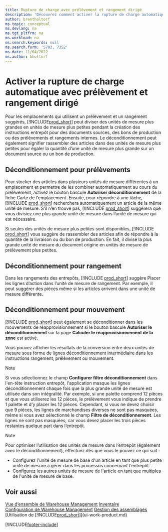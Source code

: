 ```yaml
---
title: Rupture de charge avec prélèvement et rangement dirigé
description: 'Découvrez comment activer la rupture de charge automatique avec prélèvement et rangement dirigé, ainsi que le déconditionnement pour prélèvement, rangement, mouvement, etc.'
author: brentholtorf
ms.topic: conceptual
ms.devlang: na
ms.tgt_pltfrm: na
ms.workload: na
ms.search.keywords: null
ms.search.form: '5703, 7352'
ms.date: 11/04/2022
ms.author: bholtorf
---
```

# <a name="enable-automatic-breaking-bulk-with-directed-put-away-and-pick"></a><a name="enable-automatic-breaking-bulk-with-directed-put-away-and-pick"></a><a name="enable-automatic-breaking-bulk-with-directed-put-away-and-pick"></a>Activer la rupture de charge automatique avec prélèvement et rangement dirigé

Pour les emplacements qui utilisent un prélèvement et un rangement suggérés, [!INCLUDE[prod_short](includes/prod_short.md)] peut diviser des unités de mesure plus grandes en unités de mesure plus petites pendant la création des instructions entrepôt pour des documents sources, des bons de production ou des prélèvements et rangements internes. Le déconditionnement peut également signifier rassembler des articles dans des unités de mesure plus petites pour égaler la quantité d’une unité de mesure plus grande sur un document source ou un bon de production.

## <a name="breakbulk-in-picks"></a><a name="breakbulk-in-picks"></a><a name="breakbulk-in-picks"></a>Déconditionnement pour prélèvements

Pour stocker des articles dans plusieurs unités de mesure différentes à un emplacement et permettre de les combiner automatiquement au cours du prélèvement, activez le bouton bascule **Autoriser déconditionnement** de la fiche Carte de l'emplacement. Ensuite, pour répondre à une tâche, [!INCLUDE [prod_short](includes/prod_short.md)] recherchera automatiquement un article de la même unité de mesure. S’il n’en trouve pas, [!INCLUDE [prod_short](includes/prod_short.md)] suggérera que vous divisiez une plus grande unité de mesure dans l’unité de mesure qui est nécessaire.  

Si seules des unités de mesure plus petites sont disponibles, [!INCLUDE [prod_short](includes/prod_short.md)] vous suggère de rassembler des articles afin de répondre à la quantité de la livraison ou du bon de production. En fait, il divise la plus grande unité de mesure du document origine en unités de mesure de prélèvement plus petites.  

## <a name="breakbulk-in-put-aways"></a><a name="breakbulk-in-put-aways"></a><a name="breakbulk-in-put-aways"></a>Déconditionnement pour rangement

Dans les rangements des entrepôts, [!INCLUDE [prod_short](includes/prod_short.md)] suggère Placer les lignes d’action dans l’unité de mesure de rangement. Par exemple, il peut suggérer des pièces même si les articles arrivent dans une unité de mesure différente.  

## <a name="breakbulk-in-movements"></a><a name="breakbulk-in-movements"></a><a name="breakbulk-in-movements"></a>Déconditionnement pour mouvement

[!INCLUDE [prod_short](includes/prod_short.md)] peut également se déconditionner dans les mouvements de réapprovisionnement si le bouton bascule **Autoriser le déconditionnement** sur la page **Calculer le réapprovisionnement de la zone** est activé.  

Vous pouvez afficher les résultats de la conversion entre deux unités de mesure sous forme de lignes déconditionnement intermédiaire dans les instructions rangement, prélèvement ou mouvement.  

> [!NOTE]  
> Si vous sélectionnez le champ **Configurer filtre déconditionnement** dans l'en-tête instruction entrepôt, l'application masque les lignes déconditionnement chaque fois que la plus grande unité de mesure est utilisée dans son intégralité. Par exemple, si une palette comprend 12 pièces et que vous utiliserez les 12 pièces, le prélèvement vous indique de prendre 1 palette et d’y placer les 12 pièces. Cependant, si vous ne devez choisir que 9 pièces, les lignes de marchandises diverses ne sont pas masquées, même si vous avez sélectionné le champ **Filtre de déconditionnement**. Les lignes ne sont pas masquées, car vous devez placer les trois pièces restantes quelque part dans l’entrepôt.  

> [!NOTE]  
> Pour optimiser l’utilisation des unités de mesure dans l’entrepôt (également avec le déconditionnement), effectuez dès que vous le pouvez ce qui suit :  
>
> - Configurez l'unité de mesure de base d'un article en tant que plus petite unité de mesure à gérer dans les processus concernant l'entrepôt.  
> - Configurez les autres unités de mesure de l'article en tant que multiples de l'unité de mesure de base.  

## <a name="see-also"></a><a name="see-also"></a><a name="see-also"></a>Voir aussi

[Vue d’ensemble de Warehouse Management](design-details-warehouse-management.md)
[Inventaire](inventory-manage-inventory.md)  
[Configuration de Warehouse Management](warehouse-setup-warehouse.md) 
[Gestion des assemblages](assembly-assemble-items.md)
[Utilisation de [!INCLUDE[prod_short](includes/prod_short.md)]](ui-work-product.md)  


[!INCLUDE[footer-include](includes/footer-banner.md)]
